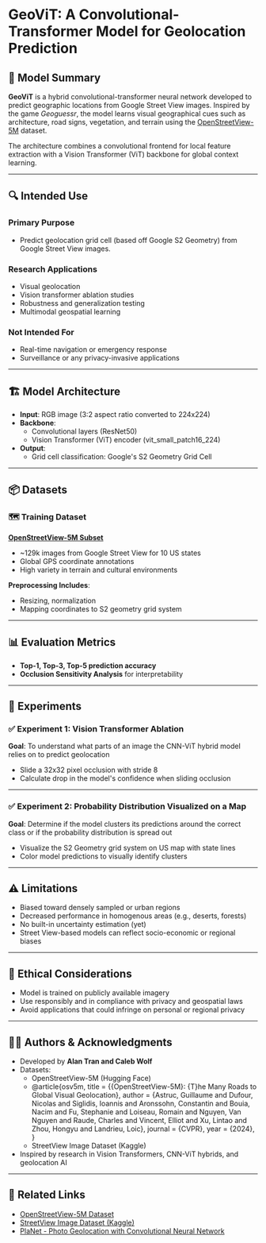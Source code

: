 # GeoViT: A Convolutional-Transformer Model for Geolocation Prediction

## 🧠 Model Summary
**GeoViT** is a hybrid convolutional-transformer neural network developed to predict geographic locations from Google Street View images. Inspired by the game *Geoguessr*, the model learns visual geographical cues such as architecture, road signs, vegetation, and terrain using the [OpenStreetView-5M](https://huggingface.co/datasets/osv5m/osv5m) dataset.

The architecture combines a convolutional frontend for local feature extraction with a Vision Transformer (ViT) backbone for global context learning.

---

## 🔍 Intended Use

### Primary Purpose
- Predict geolocation grid cell (based off Google S2 Geometry) from Google Street View images.

### Research Applications
- Visual geolocation
- Vision transformer ablation studies
- Robustness and generalization testing
- Multimodal geospatial learning

### Not Intended For
- Real-time navigation or emergency response
- Surveillance or any privacy-invasive applications

---

## 🏗️ Model Architecture

- **Input**: RGB image (3:2 aspect ratio converted to 224x224)
- **Backbone**:
  - Convolutional layers (ResNet50)
  - Vision Transformer (ViT) encoder (vit_small_patch16_224)
- **Output**:
  - Grid cell classification: Google's S2 Geometry Grid Cell

---

## 📦 Datasets

### 🗺️ Training Dataset
**[OpenStreetView-5M Subset](https://www.kaggle.com/datasets/josht000/osv-mini-129k)**  
- ~129k images from Google Street View for 10 US states
- Global GPS coordinate annotations  
- High variety in terrain and cultural environments

**Preprocessing Includes**:
- Resizing, normalization
- Mapping coordinates to S2 geometry grid system

---

## 📊 Evaluation Metrics

- **Top-1, Top-3, Top-5 prediction accuracy** 
- **Occlusion Sensitivity Analysis** for interpretability

---

## 🧪 Experiments

### ✅ Experiment 1: Vision Transformer Ablation

**Goal**: To understand what parts of an image the CNN-ViT hybrid model relies on to predict geolocation

- Slide a 32x32 pixel occlusion with stride 8
- Calculate drop in the model's confidence when sliding occlusion
---

### ✅ Experiment 2: Probability Distribution Visualized on a Map

**Goal**: Determine if the model clusters its predictions around the correct class or if the probability distribution is spread out

- Visualize the S2 Geometry grid system on US map with state lines
- Color model predictions to visually identify clusters

---

## ⚠️ Limitations

- Biased toward densely sampled or urban regions
- Decreased performance in homogenous areas (e.g., deserts, forests)
- No built-in uncertainty estimation (yet)
- Street View-based models can reflect socio-economic or regional biases

---

## 🧭 Ethical Considerations

- Model is trained on publicly available imagery
- Use responsibly and in compliance with privacy and geospatial laws
- Avoid applications that could infringe on personal or regional privacy

---

## 👨‍💻 Authors & Acknowledgments

- Developed by **Alan Tran and Caleb Wolf**
- Datasets:
  - OpenStreetView-5M (Hugging Face)
  - @article{osv5m,
    title = {{OpenStreetView-5M}: {T}he Many Roads to Global Visual Geolocation},
    author = {Astruc, Guillaume and Dufour, Nicolas and Siglidis, Ioannis
      and Aronssohn, Constantin and Bouia, Nacim and Fu, Stephanie and Loiseau, Romain
      and Nguyen, Van Nguyen and Raude, Charles and Vincent, Elliot and Xu, Lintao
      and Zhou, Hongyu and Landrieu, Loic},
    journal = {CVPR},
    year = {2024},
    }
  - StreetView Image Dataset (Kaggle)
- Inspired by research in Vision Transformers, CNN-ViT hybrids, and geolocation AI



---

## 📎 Related Links

- [OpenStreetView-5M Dataset](https://huggingface.co/datasets/osv5m/osv5m)
- [StreetView Image Dataset (Kaggle)](https://www.kaggle.com/datasets/ayuseless/streetview-image-dataset/data)
- [PlaNet - Photo Geolocation with Convolutional Neural Network](https://arxiv.org/abs/1602.05314)
